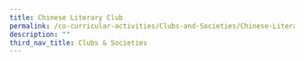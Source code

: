 ```yaml
---
title: Chinese Literary Club
permalink: /co-curricular-activities/Clubs-and-Societies/Chinese-Literary-Club
description: ""
third_nav_title: Clubs & Societies
---
```

